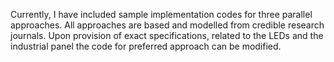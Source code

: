 Currently, I have included sample implementation codes for three parallel approaches. All approaches are based and modelled from credible research journals. Upon provision of exact specifications, related to the LEDs and the industrial panel the code for preferred approach can be modified.
